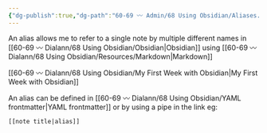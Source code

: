 ```yaml
---
{"dg-publish":true,"dg-path":"60-69 〰️ Admin/68 Using Obsidian/Aliases.md","permalink":"/60-69-admin/68-using-obsidian/aliases/","title":"Aliases","noteIcon":"","created":"2023-07-08","updated":"2023-07-27T19:59:30.906-04:00"}
---
```



An alias allows me to refer to a single note by multiple different names in [[60-69 〰️ Dialann/68 Using Obsidian/Obsidian\|Obsidian]] using [[60-69 〰️ Dialann/68 Using Obsidian/Resources/Markdown\|Markdown]] 

[[60-69 〰️ Dialann/68 Using Obsidian/My First Week with Obsidian\|My First Week with Obsidian]]

An alias can be defined in [[60-69 〰️ Dialann/68 Using Obsidian/YAML frontmatter\|YAML frontmatter]] or by using a pipe in the link 
eg: 
```
[[note title|alias]]
```